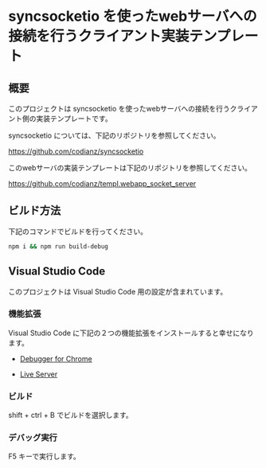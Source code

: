 # syncsocketio を使ったwebサーバへの接続を行うクライアント実装テンプレート

## 概要

このプロジェクトは syncsocketio を使ったwebサーバへの接続を行うクライアント側の実装テンプレートです。

syncsocketio については、下記のリポジトリを参照してください。

https://github.com/codianz/syncsocketio

このwebサーバの実装テンプレートは下記のリポジトリを参照してください。

https://github.com/codianz/templ.webapp_socket_server


## ビルド方法

下記のコマンドでビルドを行ってください。

```sh
npm i && npm run build-debug
```

## Visual Studio Code

このプロジェクトは Visual Studio Code 用の設定が含まれています。

### 機能拡張

Visual Studio Code に下記の２つの機能拡張をインストールすると幸せになります。

* [Debugger for Chrome](https://marketplace.visualstudio.com/items?itemName=msjsdiag.debugger-for-chrome)


* [Live Server](https://marketplace.visualstudio.com/items?itemName=ritwickdey.LiveServer)


### ビルド

shift + ctrl + B でビルドを選択します。


### デバッグ実行

F5 キーで実行します。

